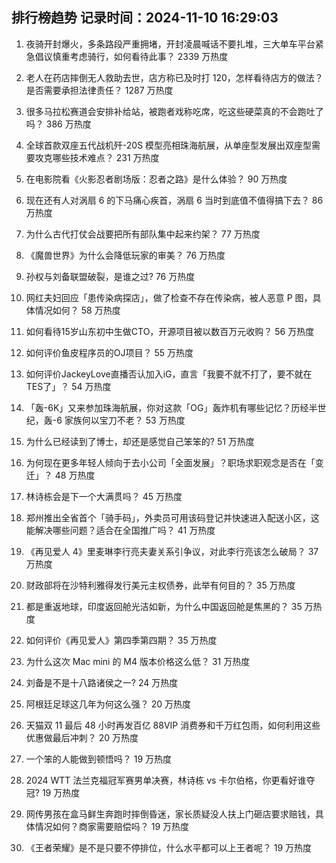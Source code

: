 
## 排行榜趋势 记录时间：2024-11-10 16:29:03
  
  1. 夜骑开封爆火，多条路段严重拥堵，开封凌晨喊话不要扎堆，三大单车平台紧急倡议慎重考虑骑行，如何看待此事？ 2339 万热度
    
  2. 老人在药店摔倒无人救助去世，店方称已及时打 120，怎样看待店方的做法？是否需要承担法律责任？ 1287 万热度
    
  3. 很多马拉松赛道会安排补给站，被跑者戏称吃席，吃这些硬菜真的不会跑吐了吗？ 386 万热度
    
  4. 全球首款双座五代战机歼-20S 模型亮相珠海航展，从单座型发展出双座型需要攻克哪些技术难点？ 231 万热度
    
  5. 在电影院看《火影忍者剧场版：忍者之路》是什么体验？ 90 万热度
    
  6. 现在还有人对涡扇 6 的下马痛心疾首，涡扇 6 当时到底值不值得搞下去？ 86 万热度
    
  7. 为什么古代打仗会战要把所有部队集中起来约架？ 77 万热度
    
  8. 《魔兽世界》为什么会降低玩家的审美？ 76 万热度
    
  9. 孙权与刘备联盟破裂，是谁之过? 76 万热度
    
  10. 网红夫妇回应「患传染病探店」，做了检查不存在传染病，被人恶意 P 图，具体情况如何？ 58 万热度
    
  11. 如何看待15岁山东初中生做CTO，开源项目被以数百万元收购？ 56 万热度
    
  12. 如何评价鱼皮程序员的OJ项目？ 55 万热度
    
  13. 如何评价JackeyLove直播否认加入iG，直言「我要不就不打了，要不就在TES了」？ 54 万热度
    
  14. 「轰-6K」又来参加珠海航展，你对这款「OG」轰炸机有哪些记忆？历经半世纪，轰-6 家族何以宝刀不老？ 53 万热度
    
  15. 为什么已经读到了博士，却还是感觉自己笨笨的? 51 万热度
    
  16. 为何现在更多年轻人倾向于去小公司「全面发展」？职场求职观念是否在「变迁」？ 48 万热度
    
  17. 林诗栋会是下一个大满贯吗？ 45 万热度
    
  18. 郑州推出全省首个「骑手码」，外卖员可用该码登记并快速进入配送小区，这能解决哪些问题？适合在全国推广吗？ 41 万热度
    
  19. 《再见爱人 4》里麦琳李行亮夫妻关系引争议，对此李行亮该怎么破局？ 37 万热度
    
  20. 财政部将在沙特利雅得发行美元主权债券，此举有何目的？ 35 万热度
    
  21. 都是重返地球，印度返回舱光洁如新，为什么中国返回舱是焦黑的？ 35 万热度
    
  22. 如何评价《再见爱人》第四季第四期？ 35 万热度
    
  23. 为什么这次 Mac mini 的 M4 版本价格这么低？ 31 万热度
    
  24. 刘备是不是十八路诸侯之一? 24 万热度
    
  25. 阿根廷足球这几年为何这么强？ 20 万热度
    
  26. 天猫双 11 最后 48 小时再发百亿 88VIP 消费券和千万红包雨，如何利用这些优惠做最后冲刺？ 20 万热度
    
  27. 一个笨的人能做到顿悟吗？ 19 万热度
    
  28. 2024 WTT 法兰克福冠军赛男单决赛，林诗栋 vs 卡尔伯格，你更看好谁夺冠? 19 万热度
    
  29. 网传男孩在盒马鲜生奔跑时摔倒昏迷，家长质疑没人扶上门砸店要求赔钱，具体情况如何？商家需要赔偿吗？ 19 万热度
    
  30. 《王者荣耀》是不是只要不停排位，什么水平都可以上王者呢？ 19 万热度
    